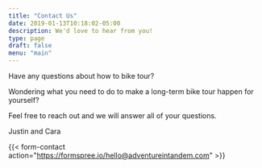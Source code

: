 ```yaml
---
title: "Contact Us"
date: 2019-01-13T10:18:02-05:00
description: We'd love to hear from you!
type: page
draft: false
menu: "main"
---
```


Have any questions about how to bike tour? 

Wondering what you need to do to make a long-term bike tour happen for yourself?

Feel free to reach out and we will answer all of your questions.

Justin and Cara

{{< form-contact action="https://formspree.io/hello@adventureintandem.com"  >}}